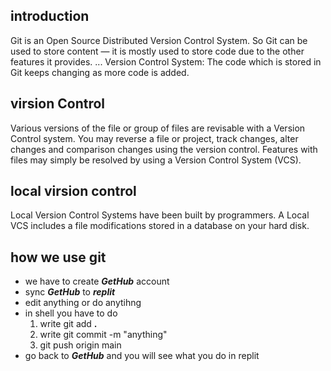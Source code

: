 ## introduction 

Git is an Open Source Distributed Version Control System. So Git can be used to store content — it is mostly used to store code due to the other features it provides. ... Version Control System: The code which is stored in Git keeps changing as more code is added.

## virsion Control

Various versions of the file or group of files are revisable with a Version Control system. You may reverse a file or project, track changes, alter changes and comparison changes using the version control. Features with files may simply be resolved by using a Version Control System (VCS).

## local virsion control

Local Version Control Systems have been built by programmers. A Local VCS includes a file modifications stored in a database on your hard disk.

## **how we use git**

- we have to create ***GetHub*** account 
- sync  ***GetHub*** to ***replit***
- edit anything or do anytihng 
- in shell you have to do 
    1. write git add **.** 
    2. write git commit -m "anything"
    3. git push origin main 
- go back to ***GetHub*** and you will see what you do in replit






